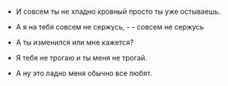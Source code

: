 - И совсем ты не хладно кровный просто ты уже остываешь.

- А я на тебя совсем не сержусь, -  - совсем не сержусь

- А ты изменился или мне кажется?

- Я тебя не трогаю и ты меня не трогай.

- А ну это ладно меня обычно все любят.